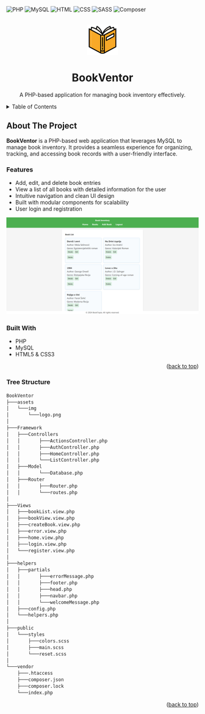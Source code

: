 ![PHP](https://img.shields.io/badge/PHP-777BB4?style=for-the-badge&logo=php&logoColor=white)
![MySQL](https://img.shields.io/badge/MySQL-4479A1?style=for-the-badge&logo=mysql&logoColor=white)
![HTML](https://img.shields.io/badge/HTML5-E34F26?style=for-the-badge&logo=html5&logoColor=white)
![CSS](https://img.shields.io/badge/CSS3-1572B6?style=for-the-badge&logo=css3&logoColor=white)
![SASS](https://img.shields.io/badge/SASS-CC6699?style=for-the-badge&logo=sass&logoColor=white)
![Composer](https://img.shields.io/badge/Composer-885630?style=for-the-badge&logo=composer&logoColor=white)

<div id="top"></div>

<!-- PROJECT LOGO -->
<br />
<div align="center">
  <a href="#">
    <img src="assets/img/logo.png" alt="Logo" height="80">
  </a>

  <h1 align="center">BookVentor</h1>

  <p align="center">
    A PHP-based application for managing book inventory effectively.
    <br />
  </p>
</div>

<!-- TABLE OF CONTENTS -->
<details>
  <summary>Table of Contents</summary>
  <ol>
    <li>
      <a href="#about-the-project">About The Project</a>
      <ul>
        <li><a href="#features">Features</a></li>
        <li><a href="#built-with">Built With</a></li>
        <li><a href="#tree-structure">Tree Structure</a></li>
      </ul>
    </li>
  </ol>
</details>

<!-- ABOUT THE PROJECT -->
## About The Project

<strong>BookVentor</strong> is a PHP-based web application that leverages MySQL to manage book inventory. It provides a seamless experience for organizing, tracking, and accessing book records with a user-friendly interface.

### Features

- Add, edit, and delete book entries
- View a list of all books with detailed information for the user
- Intuitive navigation and clean UI design
- Built with modular components for scalability
- User login and registration

<img src="./assets/example.png">

### Built With

- PHP
- MySQL
- HTML5 & CSS3

<p align="right">(<a href="#top">back to top</a>)</p>

### Tree Structure

```sh
BookVentor
├───assets
│   └───img
│       └───logo.png
│
├───Framework
│   ├───Controllers
│   │       ├───ActionsController.php
│   │       ├───AuthController.php
│   │       ├───HomeController.php
│   │       └───ListController.php
│   ├───Model
│   │       └───Database.php
│   ├───Router
│   │       ├───Router.php
│   │       └───routes.php
│
├───Views
│   ├───bookList.view.php
│   ├───bookView.view.php
│   ├───createBook.view.php
│   ├───error.view.php
│   ├───home.view.php
│   ├───login.view.php
│   └───register.view.php
│
├───helpers
│   ├───partials
│   │       ├───errorMessage.php
│   │       ├───footer.php
│   │       ├───head.php
│   │       ├───navbar.php
│   │       └───welcomeMessage.php
│   ├───config.php
│   └───helpers.php
│
├───public
│   └───styles
│       ├───colors.scss
│       ├───main.scss
│       └───reset.scss
│
└───vendor
    ├───.htaccess
    ├───composer.json
    ├───composer.lock
    └───index.php

```

<p align="right">(<a href="#top">back to top</a>)</p>
